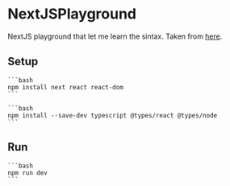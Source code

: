 # NextJSPlayground

NextJS playground that let me learn the sintax. Taken from [here](https://www.youtube.com/watch?v=Tn6QYliFBcs&t).

## Setup

    ```bash
    npm install next react react-dom
    ```

    ```bash
    npm install --save-dev typescript @types/react @types/node
    ```

## Run

    ```bash
    npm run dev
    ```
